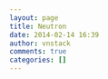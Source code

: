 ```yaml
---
layout: page
title: Neutron
date: 2014-02-14 16:39
author: vnstack
comments: true
categories: []
---
```


